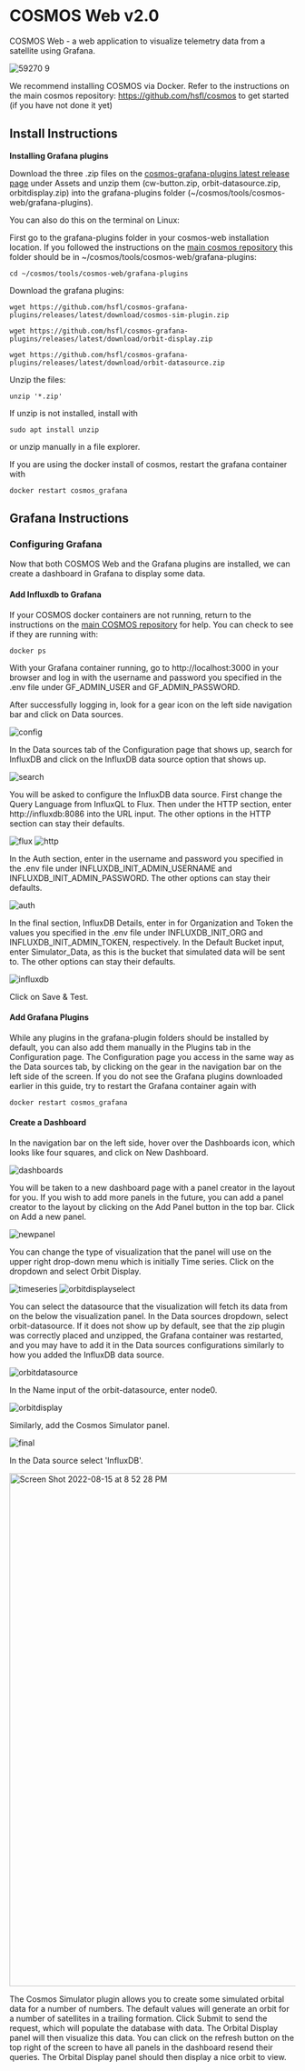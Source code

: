 # COSMOS Web v2.0

COSMOS Web - a web application to visualize telemetry data from a satellite using Grafana. 

![59270 9](https://user-images.githubusercontent.com/1541868/159378681-836b043d-a14a-44c6-a586-7de8fca09ad0.png)

We recommend installing COSMOS via Docker. Refer to the instructions on the main cosmos repository: https://github.com/hsfl/cosmos to get started (if you have not done it yet)


## Install Instructions

**Installing Grafana plugins**

Download the three .zip files on the [cosmos-grafana-plugins latest release page](https://github.com/hsfl/cosmos-grafana-plugins/releases/latest) under Assets and unzip them (cw-button.zip, orbit-datasource.zip, orbitdisplay.zip) into the grafana-plugins folder (~/cosmos/tools/cosmos-web/grafana-plugins).

You can also do this on the terminal on Linux:

First go to the grafana-plugins folder in your cosmos-web installation location. If you followed the instructions on the [main cosmos repository](https://github.com/hsfl/cosmos) this folder should be in ~/cosmos/tools/cosmos-web/grafana-plugins:
```
cd ~/cosmos/tools/cosmos-web/grafana-plugins
```
Download the grafana plugins:
```
wget https://github.com/hsfl/cosmos-grafana-plugins/releases/latest/download/cosmos-sim-plugin.zip
```
```
wget https://github.com/hsfl/cosmos-grafana-plugins/releases/latest/download/orbit-display.zip
```
```
wget https://github.com/hsfl/cosmos-grafana-plugins/releases/latest/download/orbit-datasource.zip
```
Unzip the files:
```
unzip '*.zip'
```
If unzip is not installed, install with 
```
sudo apt install unzip
```
or unzip manually in a file explorer.

If you are using the docker install of cosmos, restart the grafana container with
```
docker restart cosmos_grafana
```

## Grafana Instructions

### Configuring Grafana

Now that both COSMOS Web and the Grafana plugins are installed, we can create a dashboard in Grafana to display some data.

#### Add Influxdb to Grafana

If your COSMOS docker containers are not running, return to the instructions on the [main COSMOS repository](https://github.com/hsfl/cosmos) for help. You can check to see if they are running with:
```
docker ps
```

With your Grafana container running, go to http://localhost:3000 in your browser and log in with the username and password you specified in the .env file under GF_ADMIN_USER and GF_ADMIN_PASSWORD.

After successfully logging in, look for a gear icon on the left side navigation bar and click on Data sources.

![config](https://user-images.githubusercontent.com/40340250/181689735-ebddd500-1d52-450d-b303-3faa41f390a1.png)

In the Data sources tab of the Configuration page that shows up, search for InfluxDB and click on the InfluxDB data source option that shows up.

![search](https://user-images.githubusercontent.com/40340250/181689931-ffa7dad8-2af5-4918-b9ce-41bda782e4ed.png)

You will be asked to configure the InfluxDB data source. First change the Query Language from InfluxQL to Flux. Then under the HTTP section, enter http://influxdb:8086 into the URL input. The other options in the HTTP section can stay their defaults.

![flux](https://user-images.githubusercontent.com/40340250/181690011-02be9b43-2fc0-4dac-afcb-d4d181cb84e3.png)
![http](https://user-images.githubusercontent.com/40340250/181690193-61e66432-facb-418f-9da4-df054f8aa165.png)

In the Auth section, enter in the username and password you specified in the .env file under INFLUXDB_INIT_ADMIN_USERNAME and INFLUXDB_INIT_ADMIN_PASSWORD. The other options can stay their defaults.

![auth](https://user-images.githubusercontent.com/40340250/181690434-3ab81720-8190-4abf-99c1-47ace7faabcd.png)

In the final section, InfluxDB Details, enter in for Organization and Token the values you specified in the .env file under INFLUXDB_INIT_ORG and INFLUXDB_INIT_ADMIN_TOKEN, respectively. In the Default Bucket input, enter Simulator_Data, as this is the bucket that simulated data will be sent to. The other options can stay their defaults.

![influxdb](https://user-images.githubusercontent.com/40340250/181690736-636a1b5f-fbcf-40ea-a33c-af060dc15bb9.png)


Click on Save & Test.

#### Add Grafana Plugins

While any plugins in the grafana-plugin folders should be installed by default, you can also add them manually in the Plugins tab in the Configuration page. The Configuration page you access in the same way as the Data sources tab, by clicking on the gear in the navigation bar on the left side of the screen. If you do not see the Grafana plugins downloaded earlier in this guide, try to restart the Grafana container again with
```
docker restart cosmos_grafana
```

#### Create a Dashboard
In the navigation bar on the left side, hover over the Dashboards icon, which looks like four squares, and click on New Dashboard.

![dashboards](https://user-images.githubusercontent.com/40340250/181691917-49e50515-08d7-444e-9c2d-aedb61dea0e6.png)

You will be taken to a new dashboard page with a panel creator in the layout for you. If you wish to add more panels in the future, you can add a panel creator to the layout by clicking on the Add Panel button in the top bar. Click on Add a new panel.

![newpanel](https://user-images.githubusercontent.com/40340250/181692310-cda18667-0080-45ca-9b90-4eea533c8a52.png)

You can change the type of visualization that the panel will use on the upper right drop-down menu which is initially Time series. Click on the dropdown and select Orbit Display.

![timeseries](https://user-images.githubusercontent.com/40340250/181692642-aff5f3f3-9847-482a-9f25-db3006553dd9.png)
![orbitdisplayselect](https://user-images.githubusercontent.com/40340250/181692752-4a36662e-d7a6-42b7-b6cc-c410a42c6a9d.png)

You can select the datasource that the visualization will fetch its data from on the below the visualization panel. In the Data sources dropdown, select orbit-datasource. If it does not show up by default, see that the zip plugin was correctly placed and unzipped, the Grafana container was restarted, and you may have to add it in the Data sources configurations similarly to how you added the InfluxDB data source.

![orbitdatasource](https://user-images.githubusercontent.com/40340250/181693111-91265b56-0d67-48c1-adb2-b7f980586796.png)

In the Name input of the orbit-datasource, enter node0.

![orbitdisplay](https://user-images.githubusercontent.com/40340250/181693349-5fdd447a-8163-4cd7-8d9b-f1741842ce08.png)

Similarly, add the Cosmos Simulator panel.

![final](https://user-images.githubusercontent.com/40340250/181693774-268bd86b-bc91-443b-82c6-a35a809d8cb3.png)

In the Data source select 'InfluxDB'. 

<img width="903" alt="Screen Shot 2022-08-15 at 8 52 28 PM" src="https://user-images.githubusercontent.com/1541868/184697721-06604b91-52d4-4010-9e85-5e12b9d07e33.png">

The Cosmos Simulator plugin allows you to create some simulated orbital data for a number of numbers. The default values will generate an orbit for a number of satellites in a trailing formation. Click Submit to send the request, which will populate the database with data. The Orbital Display panel will then visualize this data. You can click on the refresh button on the top right of the screen to have all panels in the dashboard resend their queries. The Orbital Display panel should then display a nice orbit to view.
